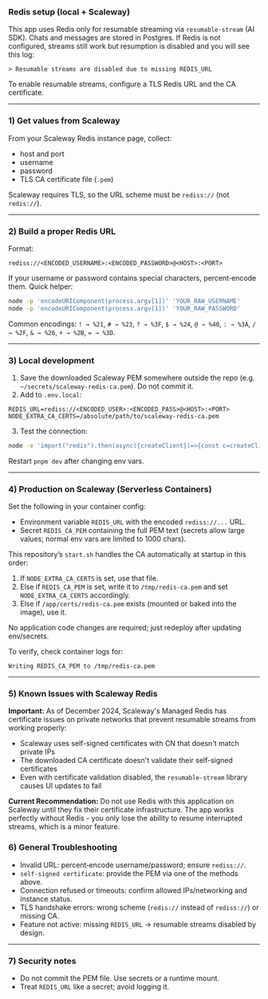 ### Redis setup (local + Scaleway)

This app uses Redis only for resumable streaming via `resumable-stream` (AI SDK). Chats and messages are stored in Postgres. If Redis is not configured, streams still work but resumption is disabled and you will see this log:

```
> Resumable streams are disabled due to missing REDIS_URL
```

To enable resumable streams, configure a TLS Redis URL and the CA certificate.

---

### 1) Get values from Scaleway

From your Scaleway Redis instance page, collect:

- host and port
- username
- password
- TLS CA certificate file (`.pem`)

Scaleway requires TLS, so the URL scheme must be `rediss://` (not `redis://`).

---

### 2) Build a proper Redis URL

Format:

```
rediss://<ENCODED_USERNAME>:<ENCODED_PASSWORD>@<HOST>:<PORT>
```

If your username or password contains special characters, percent‑encode them. Quick helper:

```bash
node -p 'encodeURIComponent(process.argv[1])' 'YOUR_RAW_USERNAME'
node -p 'encodeURIComponent(process.argv[1])' 'YOUR_RAW_PASSWORD'
```

Common encodings: `! → %21`, `# → %23`, `? → %3F`, `$ → %24`, `@ → %40`, `: → %3A`, `/ → %2F`, `& → %26`, `+ → %2B`, `= → %3D`.

---

### 3) Local development

1. Save the downloaded Scaleway PEM somewhere outside the repo (e.g. `~/secrets/scaleway-redis-ca.pem`). Do not commit it.
2. Add to `.env.local`:

```
REDIS_URL=rediss://<ENCODED_USER>:<ENCODED_PASS>@<HOST>:<PORT>
NODE_EXTRA_CA_CERTS=/absolute/path/to/scaleway-redis-ca.pem
```

3. Test the connection:

```bash
node -e 'import("redis").then(async({createClient})=>{const c=createClient({url:process.env.REDIS_URL});c.on("error",e=>console.error("ERR",e.message));await c.connect();console.log("Connected",await c.ping());await c.quit();}).catch(e=>console.error(e.message))'
```

Restart `pnpm dev` after changing env vars.

---

### 4) Production on Scaleway (Serverless Containers)

Set the following in your container config:

- Environment variable `REDIS_URL` with the encoded `rediss://...` URL.
- Secret `REDIS_CA_PEM` containing the full PEM text (secrets allow large values; normal env vars are limited to 1000 chars).

This repository’s `start.sh` handles the CA automatically at startup in this order:

1. If `NODE_EXTRA_CA_CERTS` is set, use that file.
2. Else if `REDIS_CA_PEM` is set, write it to `/tmp/redis-ca.pem` and set `NODE_EXTRA_CA_CERTS` accordingly.
3. Else if `/app/certs/redis-ca.pem` exists (mounted or baked into the image), use it.

No application code changes are required; just redeploy after updating env/secrets.

To verify, check container logs for:

```
Writing REDIS_CA_PEM to /tmp/redis-ca.pem
```

---

### 5) Known Issues with Scaleway Redis

**Important:** As of December 2024, Scaleway's Managed Redis has certificate issues on private networks that prevent resumable streams from working properly:

- Scaleway uses self-signed certificates with CN that doesn't match private IPs
- The downloaded CA certificate doesn't validate their self-signed certificates
- Even with certificate validation disabled, the `resumable-stream` library causes UI updates to fail

**Current Recommendation:** Do not use Redis with this application on Scaleway until they fix their certificate infrastructure. The app works perfectly without Redis - you only lose the ability to resume interrupted streams, which is a minor feature.

### 6) General Troubleshooting

- Invalid URL: percent‑encode username/password; ensure `rediss://`.
- `self-signed certificate`: provide the PEM via one of the methods above.
- Connection refused or timeouts: confirm allowed IPs/networking and instance status.
- TLS handshake errors: wrong scheme (`redis://` instead of `rediss://`) or missing CA.
- Feature not active: missing `REDIS_URL` → resumable streams disabled by design.

---

### 7) Security notes

- Do not commit the PEM file. Use secrets or a runtime mount.
- Treat `REDIS_URL` like a secret; avoid logging it.


